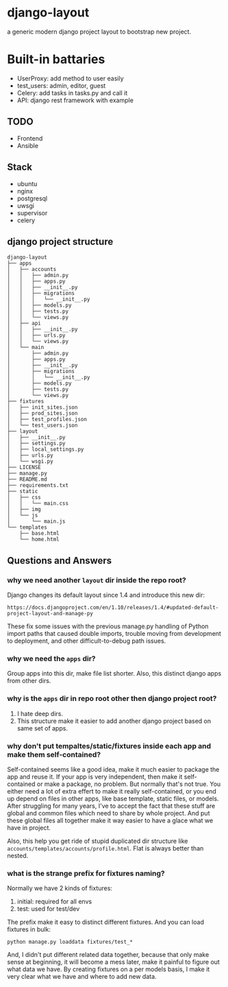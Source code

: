 # django-layout
a generic modern django project layout to bootstrap new project.

# Built-in battaries
- UserProxy: add method to user easily
- test_users: admin, editor, guest
- Celery: add tasks in tasks.py and call it
- API: django rest framework with example

## TODO
- Frontend
- Ansible

## Stack

- ubuntu
- nginx
- postgresql
- uwsgi
- supervisor
- celery

## django project structure

    django-layout
    ├── apps
    │   ├── accounts
    │   │   ├── admin.py
    │   │   ├── apps.py
    │   │   ├── __init__.py
    │   │   ├── migrations
    │   │   │   └── __init__.py
    │   │   ├── models.py
    │   │   ├── tests.py
    │   │   └── views.py
    │   ├── api
    │   │   ├── __init__.py
    │   │   ├── urls.py
    │   │   └── views.py
    │   └── main
    │       ├── admin.py
    │       ├── apps.py
    │       ├── __init__.py
    │       ├── migrations
    │       │   └── __init__.py
    │       ├── models.py
    │       ├── tests.py
    │       └── views.py
    ├── fixtures
    │   ├── init_sites.json
    │   ├── prod_sites.json
    │   ├── test_profiles.json
    │   └── test_users.json
    ├── layout
    │   ├── __init__.py
    │   ├── settings.py
    │   ├── local_settings.py
    │   ├── urls.py
    │   └── wsgi.py
    ├── LICENSE
    ├── manage.py
    ├── README.md
    ├── requirements.txt
    ├── static
    │   ├── css
    │   │   └── main.css
    │   ├── img
    │   └── js
    │       └── main.js
    └── templates
        ├── base.html
        └── home.html

## Questions and Answers

### why we need another `layout` dir inside the repo root?
Django changes its default layout since 1.4 and introduce this new dir:

    https://docs.djangoproject.com/en/1.10/releases/1.4/#updated-default-project-layout-and-manage-py

These fix some issues with the previous manage.py handling of Python
import paths that caused double imports, trouble moving from development
to deployment, and other difficult-to-debug path issues.

### why we need the `apps` dir?
Group apps into this dir, make file list shorter.
Also, this distinct django apps from other dirs.

### why is the `apps` dir in repo root other then django project root?
1. I hate deep dirs.
2. This structure make it easier to add another django project based on same set of apps.

### why don't put tempaltes/static/fixtures inside each app and make them self-contained?
Self-contained seems like a good idea, make it much easier to package
the app and reuse it. If your app is very independent, then make it
self-contained or make a package, no problem. But normally that's not
true. You either need a lot of extra effert to make it really
self-contained, or you end up depend on files in other apps, like base
template, static files, or models. After struggling for many years,
I've to accept the fact that these stuff are global and common files
which need to share by whole project. And put these global files all
together make it way easier to have a glace what we have in project.

Also, this help you get ride of stupid duplicated dir structure like
`accounts/templates/accounts/profile.html`. Flat is always better
than nested.

### what is the strange prefix for fixtures naming?
Normally we have 2 kinds of fixtures:
1. initial: required for all envs
2. test: used for test/dev

The prefix make it easy to distinct different fixtures. And you can load fixtures in bulk:

    python manage.py loaddata fixtures/test_*

And, I didn't put different related data together, because that only
make sense at beginning, it will become a mess later, make it painful to
figure out what data we have.
By creating fixtures on a per models basis, I make it very clear what we have
and where to add new data.

